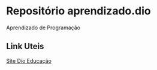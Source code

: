 # Repositório aprendizado.dio
Aprendizado de Programação

## Link Uteis
[Site Dio Educação](https://web.dio.me/track/c4ad2941-4abd-4309-9d8a-e1aaf6565db1)
